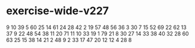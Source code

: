 # exercise-wide-v227
9
10
39
5
60
25
14
61
24
28
42
2
19
57
48
56
36
3
30
7
15
52
69
22
62
13
37
9
22
48
54
38
11
20
71
11
10
33
19
1
79
21
8
30
27
14
33
38
40
32
28
60
63
25
15
38
14
21
2
48
9
2
33
17
47
20
12
12
4
28
8
